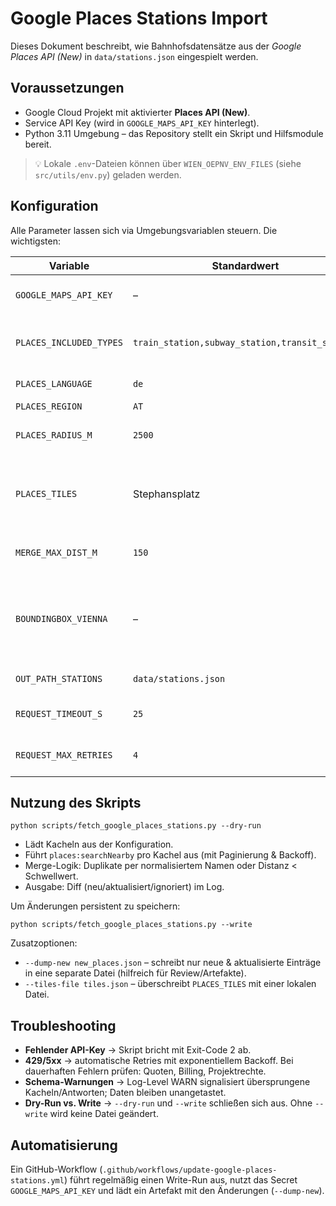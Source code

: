 # Google Places Stations Import

Dieses Dokument beschreibt, wie Bahnhofsdatensätze aus der *Google Places API (New)* in `data/stations.json` eingespielt werden.

## Voraussetzungen

* Google Cloud Projekt mit aktivierter **Places API (New)**.
* Service API Key (wird in `GOOGLE_MAPS_API_KEY` hinterlegt).
* Python 3.11 Umgebung – das Repository stellt ein Skript und Hilfsmodule bereit.

> 💡 Lokale `.env`-Dateien können über `WIEN_OEPNV_ENV_FILES` (siehe `src/utils/env.py`) geladen werden.

## Konfiguration

Alle Parameter lassen sich via Umgebungsvariablen steuern. Die wichtigsten:

| Variable | Standardwert | Beschreibung |
| --- | --- | --- |
| `GOOGLE_MAPS_API_KEY` | – | **Pflicht.** API-Key für Google Places. |
| `PLACES_INCLUDED_TYPES` | `train_station,subway_station,transit_station` | Komma-separierte Liste von Place-Typen. |
| `PLACES_LANGUAGE` | `de` | Sprache der API-Antworten. |
| `PLACES_REGION` | `AT` | Regions-Bias. |
| `PLACES_RADIUS_M` | `2500` | Radius je Suchkachel (Meter). |
| `PLACES_TILES` | Stephansplatz | JSON-Liste von Tile-Zentren. Kann via `--tiles-file` überschrieben werden. |
| `MERGE_MAX_DIST_M` | `150` | Distanzschwelle für Duplikate (Meter). |
| `BOUNDINGBOX_VIENNA` | – | JSON-Objekt mit `min_lat`, `min_lng`, `max_lat`, `max_lng` zur Heuristik `in_vienna`. |
| `OUT_PATH_STATIONS` | `data/stations.json` | Zielpfad für das Stations-JSON. |
| `REQUEST_TIMEOUT_S` | `25` | HTTP Timeout je Request (Sekunden). |
| `REQUEST_MAX_RETRIES` | `4` | Maximale Retry-Versuche bei 429/5xx. |

## Nutzung des Skripts

```
python scripts/fetch_google_places_stations.py --dry-run
```

* Lädt Kacheln aus der Konfiguration.
* Führt `places:searchNearby` pro Kachel aus (mit Paginierung & Backoff).
* Merge-Logik: Duplikate per normalisiertem Namen oder Distanz < Schwellwert.
* Ausgabe: Diff (neu/aktualisiert/ignoriert) im Log.

Um Änderungen persistent zu speichern:

```
python scripts/fetch_google_places_stations.py --write
```

Zusatzoptionen:

* `--dump-new new_places.json` – schreibt nur neue & aktualisierte Einträge in eine separate Datei (hilfreich für Review/Artefakte).
* `--tiles-file tiles.json` – überschreibt `PLACES_TILES` mit einer lokalen Datei.

## Troubleshooting

* **Fehlender API-Key** → Skript bricht mit Exit-Code 2 ab.
* **429/5xx** → automatische Retries mit exponentiellem Backoff. Bei dauerhaften Fehlern prüfen: Quoten, Billing, Projektrechte.
* **Schema-Warnungen** → Log-Level WARN signalisiert übersprungene Kacheln/Antworten; Daten bleiben unangetastet.
* **Dry-Run vs. Write** → `--dry-run` und `--write` schließen sich aus. Ohne `--write` wird keine Datei geändert.

## Automatisierung

Ein GitHub-Workflow (`.github/workflows/update-google-places-stations.yml`) führt regelmäßig einen Write-Run aus, nutzt das Secret `GOOGLE_MAPS_API_KEY` und lädt ein Artefakt mit den Änderungen (`--dump-new`).
